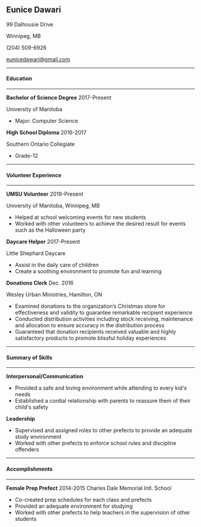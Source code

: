 ## **Eunice Dawari**

99 Dalhousie Drive

Winnipeg, MB

(204) 509-6926

eunicedawari@gmail.com

---------------
#### **Education**
---------------
**Bachelor of Science Degree**  2017-Present

University of Manitoba

- Major: Computer Science

**High School Diploma** 2016-2017

Southern Ontario Collegiate

- Grade-12
  
---------------
#### **Volunteer Experience**
---------------
**UMSU Volunteer**  2019-Present

University of Manitoba, Winnipeg, MB

- Helped at school welcoming events for new students
- Worked with other volunteers to achieve the desired result for events such as the Halloween party 

**Daycare Helper**  2017-Present

Little Shephard Daycare

- Assist in the daily care of children
- Create a soothing environment to promote fun and learning

**Donations Clerk** Dec. 2016

Wesley Urban Ministries, Hamilton, ON

- Examined donations to the organization’s Christmas store for effectiveness and validity to guarantee remarkable recipient experience
- Conducted distribution activities including stock receiving, maintenance and allocation to ensure accuracy in the distribution process 
- Guaranteed that donation recipients received valuable and highly satisfactory products to promote blissful holiday experiences

---------------
#### **Summary of Skills** 
---------------
**Interpersonal/Communication**
- Provided a safe and loving environment while attending to every kid's needs
- Established a cordial relationship with parents to reassure them of their child's safety

**Leadership**
- Supervised and assigned roles to other prefects to provide an adequate study environment
- Worked with other prefects to enforce school rules and discipline offenders

---------------
#### **Accomplishments**
---------------
**Female Prep Prefect** 2014-2015 
Charles Dale Memorial Intl. School

- Co-created prep schedules for each class and prefects
- Provided an adequate environment for studying
- Worked with other prefects to help teachers in the supervision of other students
